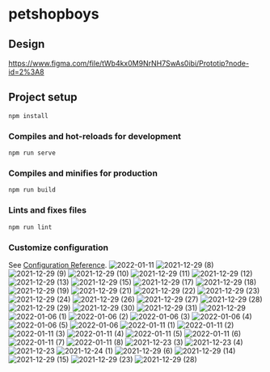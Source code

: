 
# petshopboys

## Design
https://www.figma.com/file/tWb4kx0M9NrNH7SwAs0ibi/Prototip?node-id=2%3A8

## Project setup
```
npm install
```

### Compiles and hot-reloads for development
```
npm run serve
```

### Compiles and minifies for production
```
npm run build
```

### Lints and fixes files
```
npm run lint
```

### Customize configuration
See [Configuration Reference](https://cli.vuejs.org/config/).
![2022-01-11](https://user-images.githubusercontent.com/76231958/221017065-a65ef76b-95cf-435f-9976-62ae3f4f4b72.png)
![2021-12-29 (8)](https://user-images.githubusercontent.com/76231958/221017386-668cc96d-1874-439e-ad15-d8cb2c00288b.png)
![2021-12-29 (9)](https://user-images.githubusercontent.com/76231958/221017391-af20e927-22cb-4939-baad-d780e32e9fda.png)
![2021-12-29 (10)](https://user-images.githubusercontent.com/76231958/221017395-9fc30694-61fb-484a-baa3-2bea907c54c1.png)
![2021-12-29 (11)](https://user-images.githubusercontent.com/76231958/221017402-368e79de-5dfd-4922-bb5a-5575ee4eb8c1.png)
![2021-12-29 (12)](https://user-images.githubusercontent.com/76231958/221017406-9b2b98e2-05f9-4cbd-a52f-1020f8dd9cb4.png)
![2021-12-29 (13)](https://user-images.githubusercontent.com/76231958/221017416-265ae8bd-4a4c-42f3-8591-112767552275.png)
![2021-12-29 (15)](https://user-images.githubusercontent.com/76231958/221017418-e2194690-ee74-441c-b623-02cf67d063e5.png)
![2021-12-29 (17)](https://user-images.githubusercontent.com/76231958/221017420-59e9ef51-c7bd-4ce6-b1cf-3974f4238183.png)
![2021-12-29 (18)](https://user-images.githubusercontent.com/76231958/221017431-21803c97-5c48-4636-b435-44716c808642.png)
![2021-12-29 (19)](https://user-images.githubusercontent.com/76231958/221017443-ade9f93a-8d7c-4211-84bf-de2e9f2ef1fa.png)
![2021-12-29 (21)](https://user-images.githubusercontent.com/76231958/221017448-69d40627-ad0d-466f-8181-6381f6a9ca80.png)
![2021-12-29 (22)](https://user-images.githubusercontent.com/76231958/221017457-4f240246-633c-46f1-9843-82fb6b17d343.png)
![2021-12-29 (23)](https://user-images.githubusercontent.com/76231958/221017461-b8950e97-8e74-4fb5-89e7-d5628f56cc04.png)
![2021-12-29 (24)](https://user-images.githubusercontent.com/76231958/221017469-48cdcf9b-ec58-45bd-9153-2fef8cbeea9c.png)
![2021-12-29 (26)](https://user-images.githubusercontent.com/76231958/221017474-343e237d-064d-4a37-975b-04e8b5fc5d9b.png)
![2021-12-29 (27)](https://user-images.githubusercontent.com/76231958/221017477-a6cfa5e6-e109-41e8-a619-2154d2f1a03c.png)
![2021-12-29 (28)](https://user-images.githubusercontent.com/76231958/221017481-e716b43e-d3cc-4c5c-bb62-5c0f2235b5fa.png)
![2021-12-29 (29)](https://user-images.githubusercontent.com/76231958/221017488-4467d349-fcbb-4316-b0ac-84fa5647da14.png)
![2021-12-29 (30)](https://user-images.githubusercontent.com/76231958/221017495-f47e790f-95f7-48ff-a215-a115752c67a6.png)
![2021-12-29 (31)](https://user-images.githubusercontent.com/76231958/221017496-03db931f-3f1a-4f56-b601-579b64b5f4ca.png)
![2021-12-29](https://user-images.githubusercontent.com/76231958/221017501-81d362fa-20f0-433c-a470-5f3b0de386e3.png)
![2022-01-06 (1)](https://user-images.githubusercontent.com/76231958/221017505-518eff95-1ea6-450e-b32f-144fa001a3cd.png)
![2022-01-06 (2)](https://user-images.githubusercontent.com/76231958/221017510-f9ec652c-8eba-4c26-bd0c-1976887df22c.png)
![2022-01-06 (3)](https://user-images.githubusercontent.com/76231958/221017516-14156310-72b4-493d-8c78-3067f54a860c.png)
![2022-01-06 (4)](https://user-images.githubusercontent.com/76231958/221017522-2de8e0af-55df-4b80-9023-573b96e30287.png)
![2022-01-06 (5)](https://user-images.githubusercontent.com/76231958/221017530-cd94eb16-351a-46a8-b5b3-9f21ee7abe1e.png)
![2022-01-06](https://user-images.githubusercontent.com/76231958/221017537-e6084a82-817c-4ae2-9491-b0dab6c96f85.png)
![2022-01-11 (1)](https://user-images.githubusercontent.com/76231958/221017543-af232b47-ed0f-4252-9e17-e7b318cd168d.png)
![2022-01-11 (2)](https://user-images.githubusercontent.com/76231958/221017551-b018d3f2-d446-4832-88af-2c9cc787b563.png)
![2022-01-11 (3)](https://user-images.githubusercontent.com/76231958/221017559-5ba8ac57-eb8f-4b73-a447-f43854b318ae.png)
![2022-01-11 (4)](https://user-images.githubusercontent.com/76231958/221017565-885ca411-ad27-4f85-aab5-7f602b10a1a1.png)
![2022-01-11 (5)](https://user-images.githubusercontent.com/76231958/221017571-12fab672-6fd3-47dc-9df1-8413bd6f96be.png)
![2022-01-11 (6)](https://user-images.githubusercontent.com/76231958/221017578-e341034c-2de1-4b99-91a8-298508e842a2.png)
![2022-01-11 (7)](https://user-images.githubusercontent.com/76231958/221017589-eb8819cf-f047-4f5a-bcd4-2c554b19b0ec.png)
![2022-01-11 (8)](https://user-images.githubusercontent.com/76231958/221017601-2124c96d-e664-4771-a438-a46fb98a895a.png)
![2021-12-23 (3)](https://user-images.githubusercontent.com/76231958/221020468-13780923-825e-4280-8172-31e5e1b86a90.png)
![2021-12-23 (4)](https://user-images.githubusercontent.com/76231958/221020475-33e80f04-12d9-4054-8dc6-0aaaa25ff061.png)
![2021-12-23](https://user-images.githubusercontent.com/76231958/221020492-367ea117-f99b-4231-82fc-a89a8d82cf1e.png)
![2021-12-24 (1)](https://user-images.githubusercontent.com/76231958/221020497-c06953d9-5ae0-4137-96be-ebd832cac43b.png)
![2021-12-29 (6)](https://user-images.githubusercontent.com/76231958/221020505-35ab9071-2021-4c88-ad60-3c84f77b92be.png)
![2021-12-29 (14)](https://user-images.githubusercontent.com/76231958/221020513-c27a038b-33e8-4d94-8236-fe2d6eba177b.png)
![2021-12-29 (15)](https://user-images.githubusercontent.com/76231958/221020521-7fb070fc-27d5-478f-a341-59aa57668e2f.png)
![2021-12-29 (23)](https://user-images.githubusercontent.com/76231958/221020530-2096a95f-dd18-49ab-90f8-a45c5d6cf7c0.png)
![2021-12-29 (28)](https://user-images.githubusercontent.com/76231958/221020544-0dd162a6-9b0e-4575-acae-9e7f81d8b5e4.png)
